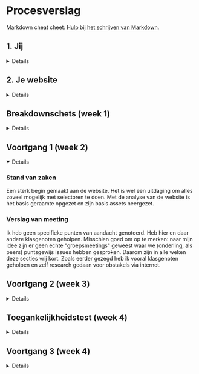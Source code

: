 # Procesverslag
Markdown cheat cheet: [Hulp bij het schrijven van Markdown](https://github.com/adam-p/markdown-here/wiki/Markdown-Cheatsheet).


## 1. Jij

<details>
### 1.1 Auteur:
Tassilo Vermeulen

#### 1.2 Je startniveau:
Zwart
 
#### 1.3 Je focus:
Extra aandacht voor de Surface Plane/i.o.v.: Formulier uitwerken zoals op NS.nl mobiel.
</details>


## 2. Je website

<details>

### 2.1 Je opdracht:
[NS website](https://www.ns.nl)
 
#### 2.2 Screenshot(s) van de eerste pagina (small screen): 
hier de naam van de pagina  
<img src="images/NS1.png" width="375px" alt="Startpagina NS.nl">

#### 2.3 Screenshot(s) van de tweede pagina (small screen):
hier de naam van de pagina  
<img src="images/NS2.png" width="375px" alt="Reisplanner uitkomst">
 
</details>

## Breakdownschets (week 1)

<details>

### De volledige breakdown analyse van de website: 
<img src="assets/Analyse.png" width="700px" alt="breakdown van de hele pagina">

</details>

## Voortgang 1 (week 2)

<details open>

### Stand van zaken
Een sterk begin gemaakt aan de website. Het is wel een uitdaging om alles zoveel mogelijk met selectoren te doen. Met de analyse van de website is het basis geraamte opgezet en zijn basis assets neergezet.


### Verslag van meeting
Ik heb geen specifieke punten van aandacht genoteerd. Heb hier en daar andere klasgenoten geholpen. Misschien goed om op te merken: naar mijn idee zijn er geen echte "groepsmeetings" geweest waar we (onderling, als peers) puntsgewijs issues hebben gesproken. Daarom zijn in alle weken deze secties vrij kort. Zoals eerder gezegd heb ik vooral klasgenoten geholpen en zelf research gedaan voor obstakels via internet.
</details>

## Voortgang 2 (week 3)

<details>

### Stand van zaken
Verder gewerkt aan de website, waar nodig heb ik vragen gesteld over uitvoering van de opdracht aan de docent.

</details>

## Toegankelijkheidstest (week 4)

<details>

### Bevindingen
Dit vond ik een interessante les, vooral de apparaten (schoksimulator, brillen en bijvoorbeeld de screenreader) gaven een goed beeld van obstakels die mensen met beperkt zicht of lichamelijke beperking ervaren. Dit neem ik niet alleen mee voor dit project, maar ook ander komend werk.

#### Taal niet aangegeven
In de HTML was de taal niet correct aangegeven, hierdoor las de screenreader teksten in het Engels. Opgelost door lang tag toe te voegen aan de HTML-pagina

#### Tabben werkt niet goed
Het tabben door de website werkte niet zoals ik wilde. Dit heb ik opgelost door sommige elementen om te zetten of een tabindex mee te geven.
</details>

## Voortgang 3 (week 4)

<details>

### Stand van zaken
Geen voortgangsgesprek

## Eindgesprek (week 5)

<details>

### Stand van zaken
De website is af! Het was aardig wat werk, en er zijn een hier en daar ook puntjes waar ik niet helemaal uitkwam. Denk aan het verbergen van het label in het aankomst- en vertrekstation-veld. Hoewel dit normaal geen opgave is kreeg ik het niet helemaal voor elkaar. Het feit dat deze opdracht zo focust op het gebruik van selectoren hielp niet. Ja, een semantisch correcte HTML code en CSS stylesheet met veel selectoren is "hoe het hoort". Echter, in de realiteit is het werkelijk niet te doen om in de ontwikkeling selectoren consequent te gebruiken. Veranderingen of toevoegingen in de layout schoppen dan werkelijk alles door elkaar.

Om deze reden heb ik toch een aantal (11 totaal) div's gebruikt in de ontwikkeling van de site. Ik heb waar mogelijk selectoren aangehouden, maar tijdens actieve ontwikkeling werd dit erg frustrerend.

### Screenshot(s)
<img src="./assets/ER3.png" width="600px">
Een overzicht van de reisplanner. Hier zie je ook de uitgeklapte datumprikker en de extra reisplanner opties die onder een toggle staan.

<img src="./assets/ER1.jpg" width="300px">
Een overzicht van een blok en een deel van de footer

<img src="./assets/ER2.jpg" width="300px">
Een overzicht van een blok met links en een nieuwsitem zoals gebruikelijk op NS.nl
</details>

## Bronnenlijst

<details open>

Nb. Wees specifiek ('css-tricks' als bron is bijv. niet specifiek genoeg).

1. 2.2/2.3 Screenshots NS.nl opgehaald 15 nov 21 van www.ns.nl en https://www.ns.nl/reisplanner/#/?vertrek=Rotterdam%20Centraal&vertrektype=treinstation&aankomst=Amsterdam%20Centraal&aankomsttype=treinstation&type=vertrek&tijd=2021-11-15T15:10

2. JS-Datepicker gebruikt om de uitklapbare datumprikker te maken. https://www.npmjs.com/package/js-datepicker

3. Alle andere illustraties/logo's/beelden zijn afkomstig van NS.nl

</details>
